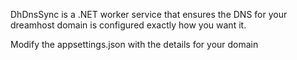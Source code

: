 DhDnsSync is a .NET worker service that ensures the DNS for your dreamhost domain is configured exactly how you want it.

Modify the appsettings.json with the details for your domain
